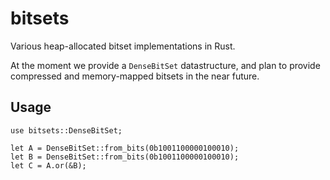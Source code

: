 # bitsets

Various heap-allocated bitset implementations in Rust.

At the moment we provide a `DenseBitSet` datastructure, and plan to provide compressed and memory-mapped
bitsets in the near future.

## Usage

```
use bitsets::DenseBitSet;

let A = DenseBitSet::from_bits(0b1001100000100010);
let B = DenseBitSet::from_bits(0b1001100000100010);
let C = A.or(&B);
```

